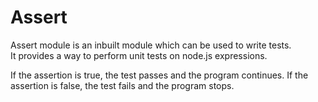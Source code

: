 # Assert

Assert module is an inbuilt module which can be used to write tests.  
It provides a way to perform unit tests on node.js expressions.  


If the assertion is true, the test passes and the program continues.
If the assertion is false, the test fails and the program stops.

